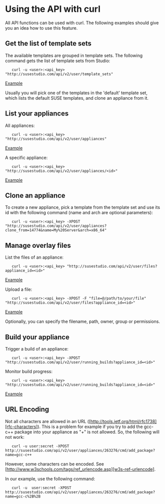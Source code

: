# Using the API with curl

All API functions can be used with curl. The following examples should
give you an idea how to use this feature.

## Get the list of template sets

The available templates are grouped in template sets. The following
command gets the list of template sets from Studio:

       curl -u <user>:<api_key> "http://susestudio.com/api/v2/user/template_sets"
   
[Example][example-1]

Usually you will pick one of the templates in the 'default' template
set, which lists the default SUSE templates, and clone an appliance from
it.


## List your appliances

All appliances:

       curl -u <user>:<api_key> "http://susestudio.com/api/v2/user/appliances"

[Example][example-2]

A specific appliance:

       curl -u <user>:<api_key> "http://susestudio.com/api/v2/user/appliances/<id>"

[Example][example-3]

## Clone an appliance

To create a new appliance, pick a template from the template set and use
its id with the following command (name and arch are optional
parameters):

       curl -u <user>:<api_key> -XPOST "http://susestudio.com/api/v2/user/appliances?clone_from=14774&name=My%20Server&arch=x86_64"


## Manage overlay files

List the files of an appliance:

       curl -u <user>:<api_key> "http://susestudio.com/api/v2/user/files?appliance_id=<id>"

[Example][example-4]

Upload a file:

       curl -u <user>:<api_key> -XPOST -F "file=@/path/to/your/file" "http://susestudio.com/api/v2/user/files?appliance_id=<id>"

[Example][example-5]

Optionally, you can specify the filename, path, owner, group or
permissions.


## Build your appliance

Trigger a build of an appliance:

       curl -u <user>:<api_key> -XPOST "http://susestudio.com/api/v2/user/running_builds?appliance_id=<id>"

Monitor build progress:

       curl -u <user>:<api_key> "http://susestudio.com/api/v2/user/running_builds?appliance_id=<id>"
   
[Example][example-6]

## URL Encoding

Not all characters are allowed in an URL
([http://tools.ietf.org/html/rfc1738][rfc-characters]).
This is a problem for example if you try to add the gcc-c++ package into
your appliance as "+" is not allowed. So, the following will not work:

       curl -u user:secret -XPOST http://susestudio.com/api/v2/user/appliances/263276/cmd/add_package?name=gcc-c++

However, some characters can be encoded.
See [http://www.w3schools.com/tags/ref_urlencode.asp][w3s-ref-urlencode].

In our example, use the following command:

       curl -u  user:secret -XPOST http://susestudio.com/api/v2/user/appliances/263276/cmd/add_package?name=gcc-c%2B%2B


[example-1]: /help/api/v2/template_sets.xml
[example-2]: /help/api/v2/appliances.xml
[example-3]: /help/api/v2/appliance.xml
[example-4]: /help/api/v2/files.xml
[example-5]: /help/api/v2/file.xml
[example-6]: /help/api/v2/running_builds.xml


[rfc-characters]: http://tools.ietf.org/html/rfc1738
[w3s-ref-urlencode]: http://www.w3schools.com/tags/ref_urlencode.asp

